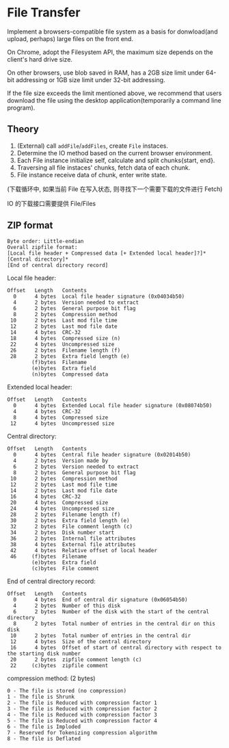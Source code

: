 # File Transfer

Implement a browsers-compatible file system as a basis for donwload(and upload, perhaps) large files on the front end.

On Chrome, adopt the Filesystem API, the maximum size depends on the client's hard drive size.

On other browsers, use blob saved in RAM, has a 2GB size limit under 64-bit addressing or 1GB size limit under 32-bit addressing.

If the file size exceeds the limit mentioned above, we recommend that users download the file using the desktop application(temporarily a command line program).

## Theory

1. (External) call `addFile`/`addFiles`, create `File` instaces.
2. Determine the IO method based on the current browser environment.
3. Each File instance initialize self, calculate and split chunks{start, end}.
4. Traversing all file instaces' chunks, fetch data of each chunk.
5. File instance receive data of chunk, enter write state.

(下载循环中, 如果当前 File 在写入状态, 则寻找下一个需要下载的文件进行 Fetch)

IO 的下载接口需要提供 File/Files

## ZIP format

```
Byte order: Little-endian
Overall zipfile format:
[Local file header + Compressed data [+ Extended local header]?]*
[Central directory]*
[End of central directory record]
```

Local file header:

```
Offset   Length   Contents
  0      4 bytes  Local file header signature (0x04034b50)
  4      2 bytes  Version needed to extract
  6      2 bytes  General purpose bit flag
  8      2 bytes  Compression method
 10      2 bytes  Last mod file time
 12      2 bytes  Last mod file date
 14      4 bytes  CRC-32
 18      4 bytes  Compressed size (n)
 22      4 bytes  Uncompressed size
 26      2 bytes  Filename length (f)
 28      2 bytes  Extra field length (e)
        (f)bytes  Filename
        (e)bytes  Extra field
        (n)bytes  Compressed data
```

Extended local header:

```
Offset   Length   Contents
  0      4 bytes  Extended Local file header signature (0x08074b50)
  4      4 bytes  CRC-32
  8      4 bytes  Compressed size
 12      4 bytes  Uncompressed size
```

Central directory:

```
Offset   Length   Contents
  0      4 bytes  Central file header signature (0x02014b50)
  4      2 bytes  Version made by
  6      2 bytes  Version needed to extract
  8      2 bytes  General purpose bit flag
 10      2 bytes  Compression method
 12      2 bytes  Last mod file time
 14      2 bytes  Last mod file date
 16      4 bytes  CRC-32
 20      4 bytes  Compressed size
 24      4 bytes  Uncompressed size
 28      2 bytes  Filename length (f)
 30      2 bytes  Extra field length (e)
 32      2 bytes  File comment length (c)
 34      2 bytes  Disk number start
 36      2 bytes  Internal file attributes
 38      4 bytes  External file attributes
 42      4 bytes  Relative offset of local header
 46     (f)bytes  Filename
        (e)bytes  Extra field
        (c)bytes  File comment
```

End of central directory record:

```
Offset   Length   Contents
  0      4 bytes  End of central dir signature (0x06054b50)
  4      2 bytes  Number of this disk
  6      2 bytes  Number of the disk with the start of the central directory
  8      2 bytes  Total number of entries in the central dir on this disk
 10      2 bytes  Total number of entries in the central dir
 12      4 bytes  Size of the central directory
 16      4 bytes  Offset of start of central directory with respect to the starting disk number
 20      2 bytes  zipfile comment length (c)
 22     (c)bytes  zipfile comment
```

compression method: (2 bytes)

```
0 - The file is stored (no compression)
1 - The file is Shrunk
2 - The file is Reduced with compression factor 1
3 - The file is Reduced with compression factor 2
4 - The file is Reduced with compression factor 3
5 - The file is Reduced with compression factor 4
6 - The file is Imploded
7 - Reserved for Tokenizing compression algorithm
8 - The file is Deflated
```
